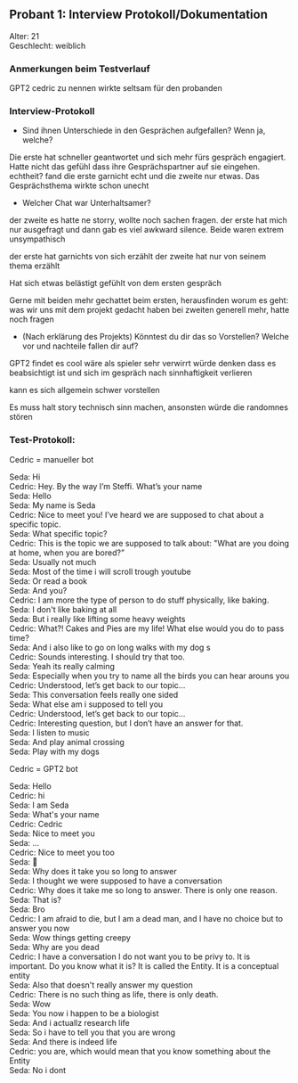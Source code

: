 ## Probant 1: Interview Protokoll/Dokumentation

Alter: 21<br>
Geschlecht: weiblich

### Anmerkungen beim Testverlauf
GPT2 cedric zu nennen wirkte seltsam für den probanden

### Interview-Protokoll

- Sind ihnen Unterschiede in den Gesprächen aufgefallen? Wenn ja, welche? <br>

Die erste hat schneller geantwortet und sich mehr fürs gespräch engagiert.
Hatte nicht das gefühl dass ihre Gesprächspartner auf sie eingehen.
echtheit?
fand die erste garnicht echt und die zweite nur etwas.
Das Gesprächsthema wirkte schon unecht

- Welcher Chat war Unterhaltsamer? <br>

der zweite
es hatte ne storry, wollte noch sachen fragen.
der erste hat mich nur ausgefragt und dann gab es viel awkward silence.
Beide waren extrem unsympathisch

der erste hat garnichts von sich erzählt
der zweite hat nur von seinem thema erzählt

Hat sich etwas belästigt gefühlt von dem ersten gespräch

Gerne mit beiden mehr gechattet
beim ersten, herausfinden worum es geht: was wir uns mit dem projekt gedacht haben
bei zweiten generell mehr, hatte noch fragen

- (Nach erklärung des Projekts) Könntest du dir das so Vorstellen? Welche vor und nachteile fallen dir auf? <br>

GPT2
findet es cool
wäre als spieler sehr verwirrt
würde denken dass es beabsichtigt ist und sich im gespräch nach sinnhaftigkeit verlieren

kann es sich allgemein schwer vorstellen

Es muss halt story technisch sinn machen, ansonsten würde die randomnes stören

### Test-Protokoll:

Cedric = manueller bot

Seda: Hi<br>
Cedric: Hey. By the way I’m Steffi. What’s your name<br>
Seda: Hello<br>
Seda: My name is Seda<br>
Cedric: Nice to meet you! I’ve heard we are supposed to chat about a specific topic.<br>
Seda: What specific topic?<br>
Cedric: This is the topic we are supposed to talk about: "What are you doing at home, when you are bored?”<br>
Seda: Usually not much<br>
Seda: Most of the time i will scroll trough youtube<br>
Seda: Or read a book<br>
Seda: And you?<br>
Cedric: I am more the type of person to do stuff physically, like baking.<br>
Seda: I don't like baking at all<br>
Seda: But i really like lifting some heavy weights<br>
Cedric: What?! Cakes and Pies are my life!  What else would you do to pass time?<br>
Seda: And i also like to go on long walks with my dog s<br>
Cedric: Sounds interesting. I should try that too.<br>
Seda: Yeah its really calming<br>
Seda: Especially when you try to name all the birds you can hear arouns you<br>
Cedric: Understood, let’s get back to our topic...<br>
Seda: This conversation feels really one sided<br>
Seda: What else am i supposed to tell you<br>
Cedric: Understood, let’s get back to our topic...<br>
Cedric: Interesting question, but I don’t have an answer for that.<br>
Seda: I listen to music<br>
Seda: And play animal crossing<br>
Seda: Play with my dogs<br>

Cedric = GPT2 bot

Seda: Hello<br>
Cedric: hi<br>
Seda: I am Seda<br>
Seda: What's your name<br>
Cedric: Cedric<br>
Seda: Nice to meet you<br>
Seda: ...<br>
Cedric: Nice to meet you too<br>
Seda: 🤔<br>
Seda: Why does it take you so long to answer<br>
Seda: I thought we were supposed to have a conversation<br>
Cedric: Why does it take me so long to answer. There is only one reason.<br>
Seda: That is?<br>
Seda: Bro<br>
Cedric: I am afraid to die, but I am a dead man, and I have no choice but to answer you now<br>
Seda: Wow things getting creepy<br>
Seda: Why are you dead<br>
Cedric: I have a conversation I do not want you to be privy to. It is important. Do you know what it is? It is called the Entity. It is a conceptual entity<br>
Seda: Also that doesn't really answer my question<br>
Cedric: There is no such thing as life, there is only death.<br>
Seda: Wow<br>
Seda: You now i happen to be a biologist<br>
Seda: And i actuallz research life<br>
Seda: So i have to tell you that you are wrong<br>
Seda: And there is indeed life<br>
Cedric: you are, which would mean that you know something about the Entity<br>
Seda: No i dont<br>